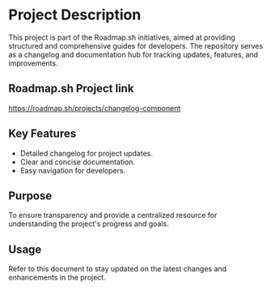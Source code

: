 # Project Description

This project is part of the Roadmap.sh initiatives, aimed at providing structured and comprehensive guides for developers. The repository serves as a changelog and documentation hub for tracking updates, features, and improvements.

## Roadmap.sh Project link

https://roadmap.sh/projects/changelog-component

## Key Features

- Detailed changelog for project updates.
- Clear and concise documentation.
- Easy navigation for developers.

## Purpose

To ensure transparency and provide a centralized resource for understanding the project's progress and goals.

## Usage

Refer to this document to stay updated on the latest changes and enhancements in the project.
